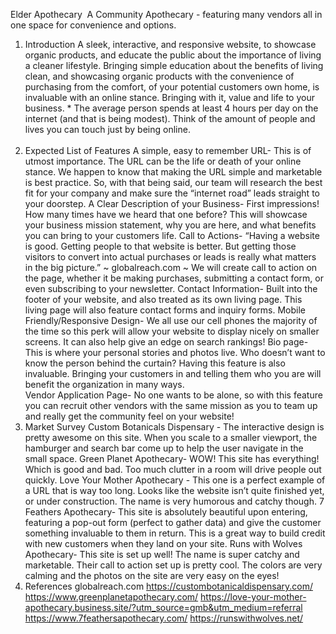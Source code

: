 Elder Apothecary 
A Community Apothecary - featuring many vendors all in one space for convenience and options.
 
1. Introduction
A sleek, interactive, and responsive website, to showcase organic products, and educate the public about the importance of living a cleaner lifestyle.
Bringing simple education about the benefits of living clean, and showcasing organic products with the convenience of purchasing from the comfort, of your potential customers own home, is invaluable with an online stance. Bringing with it, value and life to your business. * The average person spends at least 4 hours per day on the internet (and that is being modest). Think of the amount of people and lives you can touch just by being online.  
 
2. Expected List of Features
A simple, easy to remember URL- This is of utmost importance. The URL can be the life or death of your online stance. We happen to know that making the URL simple and marketable is best practice. So, with that being said, our team will research the best fit for your company and make sure the “internet road” leads straight to your doorstep.
A Clear Description of your Business- First impressions! How many times have we heard that one before? This will showcase your business mission statement, why you are here, and what benefits you can bring to your customers life. 
Call to Actions-                                                                                                    “Having a website is good. Getting people to that website is better. But getting those visitors to convert into actual purchases or leads is really what matters in the big picture.”                                                  ~ globalreach.com ~                                                                                   We will create call to action on the page, whether it be making purchases, submitting a contact form, or even subscribing to your newsletter. 
Contact Information- Built into the footer of your website, and also treated as its own living page. This living page will also feature contact forms and inquiry forms. 
Mobile Friendly/Responsive Design- We all use our cell phones the majority of the time so this perk will allow your website to display nicely on smaller screens. It can also help give an edge on search rankings! 
Bio page-  This is where your personal stories and photos live. Who doesn’t want to know the person behind the curtain?         Having this feature is also invaluable. Bringing your customers in and telling them who you are will benefit the organization in many ways.  
Vendor Application Page- No one wants to be alone, so with this feature you can recruit other vendors with the same mission as you to team up and really get the community feel on your website!                                            
3. Market Survey
Custom Botanicals Dispensary - The interactive design is pretty awesome on this site. When you scale to a smaller viewport, the hamburger and search bar come up to help the user navigate in the small space.
Green Planet Apothecary- WOW! This site has everything! Which is good and bad. Too much clutter in a room will drive people out quickly.
Love Your Mother Apothecary - This one is a perfect example of a URL that is way too long. Looks like the website isn’t quite finished yet, or under construction. The name is very humorous and catchy though.
7 Feathers Apothecary- This site is absolutely beautiful upon entering, featuring a pop-out form (perfect to gather data) and give the customer something invaluable to them in return. This is a great way to build credit with new customers when they land on your site. 
Runs with Wolves Apothecary- This site is set up well! The name is super catchy and marketable. Their call to action set up is pretty cool. The colors are very calming and the photos on the site are very easy on the eyes! 
4. References
globalreach.com
https://custombotanicaldispensary.com/
https://www.greenplanetapothecary.com/
https://love-your-mother-apothecary.business.site/?utm_source=gmb&utm_medium=referral 
https://www.7feathersapothecary.com/ 
https://runswithwolves.net/ 
